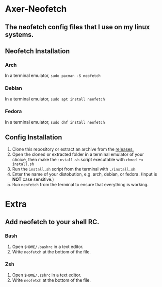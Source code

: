 # Axer-Neofetch

## The neofetch config files that I use on my linux systems.

## Neofetch Installation
### Arch
In a terminal emulator, `sudo pacman -S neofetch`
### Debian
In a terminal emulator, `sudo apt install neofetch`
### Fedora
In a terminal emulator, `sudo dnf install neofetch`

## Config Installation
1. Clone this repository or extract an archive from the [releases.](https://github.com/AxerTheAxe/Axer-Neofetch/releases)
2. Open the cloned or extracted folder in a terminal emulator of your choice, then make the `install.sh` script executable with `chmod +x install.sh`
3. Run the `install.sh` script from the terminal with `./install.sh`
4. Enter the name of your distobution, e.g. arch, debian, or fedora. (Input is **NOT** case sensitive.)
5. Run `neofetch` from the terminal to ensure that everything is working.

# Extra

## Add neofetch to your shell RC.

### Bash
1. Open `$HOME/.bashrc` in a text editor.
2. Write `neofetch` at the bottom of the file.
### Zsh
1. Open `$HOME/.zshrc` in a text editor.
2. Write `neofetch` at the bottom of the file.

